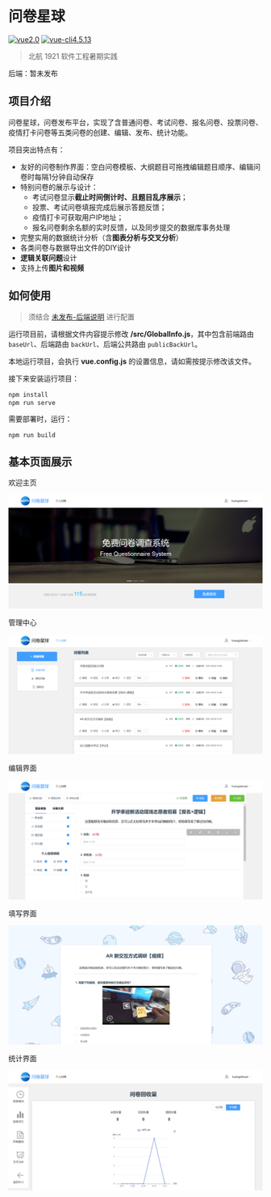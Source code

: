 # 问卷星球

[![vue2.0](https://img.shields.io/badge/vue-2.0-brightgreen)](https://cn.vuejs.org/) [![vue-cli4.5.13](https://img.shields.io/badge/vue--cli-4.5.13-blue)](https://cli.vuejs.org/)

> 北航 1921 软件工程暑期实践

后端：暂未发布

## 项目介绍

问卷星球，问卷发布平台，实现了含普通问卷、考试问卷、报名问卷、投票问卷、疫情打卡问卷等五类问卷的创建、编辑、发布、统计功能。

项目突出特点有：

- 友好的问卷制作界面：空白问卷模板、大纲题目可拖拽编辑题目顺序、编辑问卷时每隔1分钟自动保存
- 特别问卷的展示与设计： 
    - 考试问卷显示**截止时间倒计时、且题目乱序展示**； 
    - 投票、考试问卷填报完成后展示答题反馈；
    - 疫情打卡可获取用户IP地址；
    - 报名问卷剩余名额的实时反馈，以及同步提交的数据库事务处理
- 完整实用的数据统计分析（含**图表分析与交叉分析**）
- 各类问卷与数据导出文件的DIY设计
- **逻辑关联问题**设计
- 支持上传**图片和视频**

## 如何使用

> 须结合 [未发布-后端说明]() 进行配置

运行项目前，请根据文件内容提示修改 **/src/GlobalInfo.js**，其中包含前端路由 `baseUrl`、后端路由 `backUrl`、后端公共路由 `publicBackUrl`。

本地运行项目，会执行 **vue.config.js** 的设置信息，请如需按提示修改该文件。

接下来安装运行项目：

```shell
npm install
npm run serve
```

需要部署时，运行：

```shell
npm run build
```

## 基本页面展示

欢迎主页

![welcome](src/assets/images/home.png)

管理中心

![center](src/assets/images/center.png)

编辑界面

![edit](src/assets/images/edit.png)

填写界面

![publish](src/assets/images/publish.png)

统计界面

![statistic](src/assets/images/statistic.png)